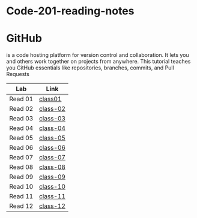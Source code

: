 # Code-201-reading-notes

# GitHub
 is a code hosting platform for version control and collaboration. It lets you and others work together on projects from anywhere. This tutorial teaches you GitHub essentials like repositories, branches, commits, and Pull Requests

| Lab              | Link        |
| -----------                    | ----------- |
| Read 01     | [class01](https://mohsmadi.github.io/Code-201-reading-notes/class01)    |
|    Read 02 | [class-02](https://mohsmadi.github.io/Code-201-reading-notes/class-02)    |
|    Read 03   |  [class-03](https://mohsmadi.github.io/Code-201-reading-notes/class-03)      |
|   Read 04 |   [class-04](https://mohsmadi.github.io/Code-201-reading-notes/class-04)      |
|   Read 05 |   [class-05](https://mohsmadi.github.io/Code-201-reading-notes/class-05)
|   Read 06 |   [class-06](https://mohsmadi.github.io/Code-201-reading-notes/class-06)
|   Read 07 |   [class-07](https://mohsmadi.github.io/Code-201-reading-notes/class-07)
|   Read 08 |   [class-08](https://mohsmadi.github.io/Code-201-reading-notes/class-08)
|   Read 09 |   [class-09](https://mohsmadi.github.io/Code-201-reading-notes/class-09)
|   Read 10 |   [class-10](https://mohsmadi.github.io/Code-201-reading-notes/class-10)
|   Read 11 | [class-11](https://mohsmadi.github.io/Code-201-reading-notes/class-11)
|   Read 12 | [class-12](https://mohsmadi.github.io/Code-201-reading-notes/class-12)

